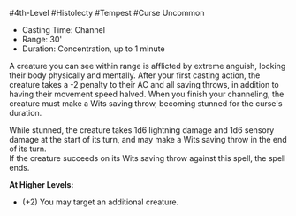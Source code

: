 #4th-Level #Histolecty #Tempest #Curse
Uncommon
 
- Casting Time: Channel
- Range: 30'
- Duration: Concentration, up to 1 minute  

A creature you can see within range is afflicted by extreme anguish, locking their body physically and mentally. After your first casting action, the creature takes a -2 penalty to their AC and all saving throws, in addition to having their movement speed halved. When you finish your channeling, the creature must make a Wits saving throw, becoming stunned for the curse's duration. 

While stunned, the creature takes 1d6 lightning damage and 1d6 sensory damage at the start of its turn, and may make a Wits saving throw in the end of its turn.  
If the creature succeeds on its Wits saving throw against this spell, the spell ends.
 
**At Higher Levels:** 
* (+2) You may target an additional creature.